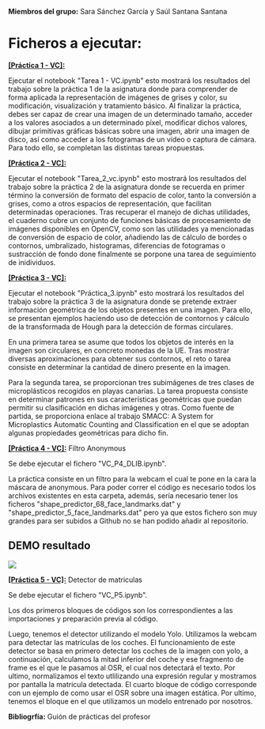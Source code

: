 **Miembros del grupo:** Sara Sánchez García y Saúl Santana Santana

Ficheros a ejecutar:
===============================

<a href="https://github.com/SaraSanGar/vc/tree/main/Práctica%201%20-%20VC"><b>[Práctica 1 - VC]:</b></a>

Ejecutar el notebook "Tarea 1 - VC.ipynb" esto mostrará los resultados del trabajo sobre la práctica 1 de la asignatura donde para comprender de forma aplicada la representación de imágenes de grises y color, su modificación, visualización y tratamiento básico. Al finalizar la práctica, debes ser capaz de crear una imagen de un determinado tamaño, acceder a los valores asociados a un determinado píxel, modificar dichos valores, dibujar primitivas gráficas básicas sobre una imagen, abrir una imagen de disco, así como acceder a los fotogramas de un vídeo o captura de cámara. Para todo ello, se completan las distintas tareas propuestas.


<a href="https://github.com/SaraSanGar/vc/tree/main/Práctica%202%20-%20VC"><b>[Práctica 2 - VC]:</b></a>

Ejecutar el notebook "Tarea_2_vc.ipynb" esto mostrará los resultados del trabajo sobre la práctica 2 de la asignatura donde se recuerda en primer término la conversión de formato del espacio de color, tanto la conversión a grises, como a otros espacios de representación, que facilitan determinadas operaciones. Tras recuperar el manejo de dichas utilidades, el cuaderno cubre un conjunto de funciones básicas de procesamiento de imágenes disponibles en OpenCV, como son las utilidades ya mencionadas de conversión de espacio de color, añadiendo las de cálculo de bordes o contornos, umbralizado, histogramas, diferencias de fotogramas o sustracción de fondo done finalmente se porpone una tarea de seguimiento de inidividuos.


<a href="https://github.com/SaraSanGar/vc/tree/main/Práctica%203%20-%20VC"><b>[Práctica 3 - VC]:</b></a>

Ejecutar el notebook "Práctica_3.ipynb" esto mostrará los resultados del trabajo sobre la práctica 3 de la asignatura donde se pretende  extraer información geométrica de los objetos presentes en una imagen. Para ello, se presentan ejemplos haciendo uso de detección de contornos y cálculo de la transformada de Hough para la detección de formas circulares.

En una primera tarea se asume que todos los objetos de interés en la imagen son circulares, en concreto monedas de la UE. Tras mostrar diversas aproximaciones para obtener sus contornos, el reto o tarea consiste en determinar la cantidad de dinero presente en la imagen.

Para la segunda tarea, se proporcionan tres subimágenes de tres clases de microplásticos recogidos en playas canarias. La tarea propuesta consiste en determinar patrones en sus características geométricas que puedan permitir su clasificación en dichas imágenes y otras. Como fuente de partida, se proporciona enlace al trabajo SMACC: A System for Microplastics Automatic Counting and Classification en el que se adoptan algunas propiedades geométricas para dicho fin.


<a href="https://github.com/SaraSanGar/vc/tree/main/Práctica%204%20-%20VC#práctica-4---filtro"><b>[Práctica 4 - VC]:</b></a> Filtro Anonymous

Se debe ejecutar el fichero  "VC_P4_DLIB.ipynb". 

La práctica consiste en un filtro para la webcam el cual te pone en la cara la máscara de anonymous.
Para poder correr el código es necesario todos los archivos existentes en esta carpeta, además, sería necesario tener los ficheros "shape_predictor_68_face_landmarks.dat" y "shape_predictor_5_face_landmarks.dat" pero ya que estos fichero son muy grandes para ser subidos a Github no se han podido añadir al repositorio.

## DEMO resultado

![](https://github.com/SaraSanGar/vc/blob/main/Práctica%204%20-%20VC/Gift%20-%20Anonymous.gif)


<a href="https://github.com/SaraSanGar/vc/tree/main/Práctica%205%20-%20VC"><b>[Práctica 5 - VC]:</b></a> Detector de matriculas

Se debe ejecutar el fichero  "VC_P5.ipynb". 

Los dos primeros bloques de códigos son los correspondientes a las importaciones y preparación previa al código.

Luego, tenemos el detector utilizando el modelo Yolo. Utilizamos la webcam para detectar las matrículas de los coches. El funcionamiento de este detector se basa en primero detectar los coches de la imagen con yolo, a continuación, calculamos la mitad inferior del coche y ese fragmento de frame es el que le pasamos al OSR, el cual nos detectará el texto. Por ultimo, normalizamos el texto utlilizando una expresión regular y mostramos por pantalla la matricula detectada.
El cuarto bloque de código corresponde con un ejemplo de como usar el OSR sobre una imagen estática.
Por ultimo,  tenemos el bloque en el que utilizamos un modelo entrenado por nosotros. 

**Bibliogrfía:** Guión de prácticas del profesor


